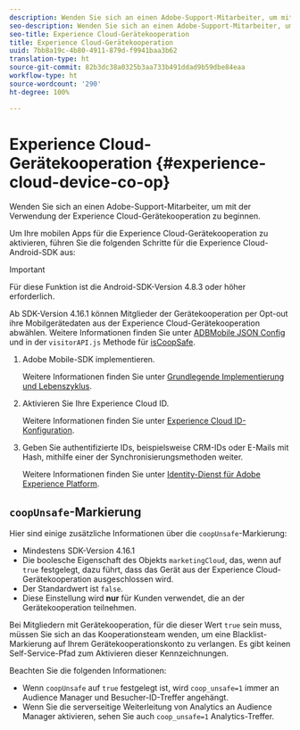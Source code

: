 ```yaml
---
description: Wenden Sie sich an einen Adobe-Support-Mitarbeiter, um mit der Verwendung der Experience Cloud-Gerätekooperation zu beginnen.
seo-description: Wenden Sie sich an einen Adobe-Support-Mitarbeiter, um mit der Verwendung der Experience Cloud-Gerätekooperation zu beginnen.
seo-title: Experience Cloud-Gerätekooperation
title: Experience Cloud-Gerätekooperation
uuid: 7bb8a19c-4b80-4911-879d-f9941baa3b62
translation-type: ht
source-git-commit: 82b3dc38a0325b3aa733b491ddad9b59dbe84eaa
workflow-type: ht
source-wordcount: '290'
ht-degree: 100%

---
```



# Experience Cloud-Gerätekooperation {#experience-cloud-device-co-op}

Wenden Sie sich an einen Adobe-Support-Mitarbeiter, um mit der Verwendung der Experience Cloud-Gerätekooperation zu beginnen.

Um Ihre mobilen Apps für die Experience Cloud-Gerätekooperation zu aktivieren, führen Sie die folgenden Schritte für die Experience Cloud-Android-SDK aus:

>[!IMPORTANT]
>
>Für diese Funktion ist die Android-SDK-Version 4.8.3 oder höher erforderlich.

Ab SDK-Version 4.16.1 können Mitglieder der Gerätekooperation per Opt-out ihre Mobilgerätedaten aus der Experience Cloud-Gerätekooperation abwählen. Weitere Informationen finden Sie unter [ADBMobile JSON Config](/help/android/configuration/json-config/json-config.md) und in der `visitorAPI.js` Methode für [isCoopSafe](https://docs.adobe.com/content/help/en/id-service/using/id-service-api/configurations/coopsafe.html).

1. Adobe Mobile-SDK implementieren.

   Weitere Informationen finden Sie unter [Grundlegende Implementierung und Lebenszyklus](/help/android/getting-started/dev-qs.md).
1. Aktivieren Sie Ihre Experience Cloud ID.

   Weitere Informationen finden Sie unter [Experience Cloud ID-Konfiguration](/help/android/c-marketing-cloud/mcvid.md).
1. Geben Sie authentifizierte IDs, beispielsweise CRM-IDs oder E-Mails mit Hash, mithilfe einer der Synchronisierungsmethoden weiter.

   Weitere Informationen finden Sie unter [Identity-Dienst für Adobe Experience Platform](/help/android/c-marketing-cloud/mc-methods.md).

## `coopUnsafe`-Markierung

Hier sind einige zusätzliche Informationen über die `coopUnsafe`-Markierung:

* Mindestens SDK-Version 4.16.1
* Die boolesche Eigenschaft des Objekts `marketingCloud`, das, wenn auf `true` festgelegt, dazu führt, dass das Gerät aus der Experience Cloud-Gerätekooperation ausgeschlossen wird.
* Der Standardwert ist `false`.
* Diese Einstellung wird **nur** für Kunden verwendet, die an der Gerätekooperation teilnehmen.

Bei Mitgliedern mit Gerätekooperation, für die dieser Wert `true` sein muss, müssen Sie sich an das Kooperationsteam wenden, um eine Blacklist-Markierung auf Ihrem Gerätekooperationskonto zu verlangen. Es gibt keinen Self-Service-Pfad zum Aktivieren dieser Kennzeichnungen.

Beachten Sie die folgenden Informationen:

* Wenn `coopUnsafe` auf `true` festgelegt ist, wird `coop_unsafe=1` immer an Audience Manager und Besucher-ID-Treffer angehängt.
* Wenn Sie die serverseitige Weiterleitung von Analytics an Audience Manager aktivieren, sehen Sie auch `coop_unsafe=1` Analytics-Treffer.